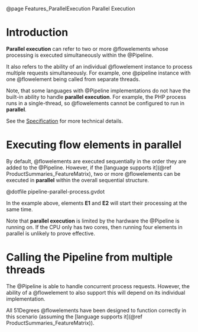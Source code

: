 @page Features_ParallelExecution Parallel Execution

# Introduction

**Parallel execution** can refer to two or more @flowelements whose processing is executed
simultaneously within the @Pipeline.

It also refers to the ability of an individual @flowelement instance to process multiple 
requests simultaneously. For example, one @pipeline instance with one @flowelement being called 
from separate threads.

Note, that some languages with @Pipeline implementations do not have the built-in 
ability to handle **parallel execution**. For example, the PHP process runs in a 
single-thread, so @flowelements cannot be configured to run in **parallel**.

See the
[Specification](https://github.com/51Degrees/specifications/blob/main/pipeline-specification/advanced-features/parallel-processing.md#)
for more technical details.

# Executing flow elements in parallel

By default, @flowelements are executed sequentially in the order
they are added to the @Pipeline. However, if the [language supports it](@ref ProductSummaries_FeatureMatrix), 
two or more @flowelements can be executed in **parallel** within the overall sequential structure.

@dotfile pipeline-parallel-process.gvdot

In the example above, elements **E1** and **E2** will start their processing at the same time. 

Note that **parallel execution** is limited by the hardware the @Pipeline is running on. 
If the CPU only has two cores, then running four elements in parallel is unlikely to 
prove effective.


# Calling the Pipeline from multiple threads

The @Pipeline is able to handle concurrent process requests. However, the ability of a @flowelement
to also support this will depend on its individual implementation.

All 51Degrees @flowelements have been designed to function correctly in this scenario 
(assuming the [language supports it](@ref ProductSummaries_FeatureMatrix)). 

